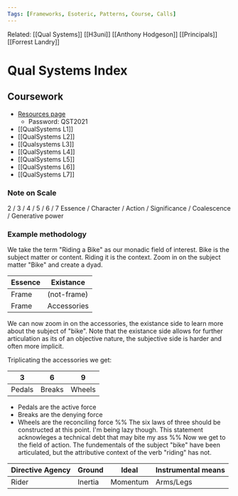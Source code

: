 ```yaml
---
Tags: [Frameworks, Esoteric, Patterns, Course, Calls]
---
```

Related: [[Qual Systems]] [[H3uni]] [[Anthony Hodgeson]] [[Principals]] [[Forrest Landry]]
# Qual Systems Index

## Coursework
- [Resources page](https://www.h3uni.org/welcome-to-qualitative-systems-thinking/)
    - Password: QST2021
- [[QualSystems L1]]
- [[QualSystems L2]]
- [[Qualsystems L3]]
- [[QualSystems L4]]
- [[QualSystems L5]]
- [[QualSystems L6]]
- [[QualSystems L7]]

### Note on Scale
2 / 3 / 4 / 5 / 6 / 7
Essence / Character / Action / Significance / Coalescence / Generative power



### Example methodology

We take the term "Riding a Bike" as our monadic field of interest. 
Bike is the subject matter or content. Riding it is the context.
Zoom in on the subject matter "Bike" and create a dyad.

| Essence | Existance |
|---|---|
| Frame | (not-frame) |
| Frame | Accessories |

We can now zoom in on the accessories, the existance side to learn more about the subject of "bike". Note that the existance side allows for further articulation as its of an objective nature, the subjective side is harder and often more implicit. 

Triplicating the accessories we get: 

| 3 | 6 | 9 |
|---|---|---|
| Pedals | Breaks | Wheels |

- Pedals are the active force
- Breaks are the denying force
- Wheels are the reconciling force
%%
The six laws of three should be constructed at this point. I'm being lazy though. This statement acknowleges a technical debt that may bite my ass
%%
Now we get to the field of action. The fundementals of the subject "bike" have been articulated, but the attributive context of the verb "riding" has not. 

| Directive Agency | Ground | Ideal | Instrumental means |
|---|---|---|---|
| Rider | Inertia | Momentum | Arms/Legs |




